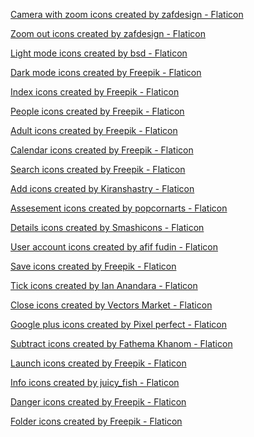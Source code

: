 <a href="https://www.flaticon.com/free-icons/camera-with-zoom" title="camera with zoom icons">Camera with zoom icons created by zafdesign - Flaticon</a>

<a href="https://www.flaticon.com/free-icons/zoom-out" title="zoom out icons">Zoom out icons created by zafdesign - Flaticon</a>

<a href="https://www.flaticon.com/free-icons/light-mode" title="light mode icons">Light mode icons created by bsd - Flaticon</a>

<a href="https://www.flaticon.com/free-icons/dark-mode" title="dark mode icons">Dark mode icons created by Freepik - Flaticon</a>

<a href="https://www.flaticon.com/free-icons/index" title="index icons">Index icons created by Freepik - Flaticon</a>

<a href="https://www.flaticon.com/free-icons/people" title="people icons">People icons created by Freepik - Flaticon</a>

<a href="https://www.flaticon.com/free-icons/adult" title="adult icons">Adult icons created by Freepik - Flaticon</a>

<a href="https://www.flaticon.com/free-icons/calendar" title="calendar icons">Calendar icons created by Freepik - Flaticon</a>

<a href="https://www.flaticon.com/free-icons/search" title="search icons">Search icons created by Freepik - Flaticon</a>

<a href="https://www.flaticon.com/free-icons/add" title="add icons">Add icons created by Kiranshastry - Flaticon</a>

<a href="https://www.flaticon.com/free-icons/assesement" title="assesement icons">Assesement icons created by popcornarts - Flaticon</a>

<a href="https://www.flaticon.com/free-icons/details" title="details icons">Details icons created by Smashicons - Flaticon</a>

<a href="https://www.flaticon.com/free-icons/user-account" title="user account icons">User account icons created by afif fudin - Flaticon</a>

<a href="https://www.flaticon.com/free-icons/save" title="save icons">Save icons created by Freepik - Flaticon</a>

<a href="https://www.flaticon.com/free-icons/tick" title="tick icons">Tick icons created by Ian Anandara - Flaticon</a>

<a href="https://www.flaticon.com/free-icons/close" title="close icons">Close icons created by Vectors Market - Flaticon</a>

<a href="https://www.flaticon.com/free-icons/google-plus" title="google plus icons">Google plus icons created by Pixel perfect - Flaticon</a>

<a href="https://www.flaticon.com/free-icons/subtract" title="subtract icons">Subtract icons created by Fathema Khanom - Flaticon</a>

<a href="https://www.flaticon.com/free-icons/launch" title="launch icons">Launch icons created by Freepik - Flaticon</a>

<a href="https://www.flaticon.com/free-icons/info" title="info icons">Info icons created by juicy_fish - Flaticon</a>

<a href="https://www.flaticon.com/free-icons/danger" title="danger icons">Danger icons created by Freepik - Flaticon</a>

<a href="https://www.flaticon.com/free-icons/folder" title="folder icons">Folder icons created by Freepik - Flaticon</a>

